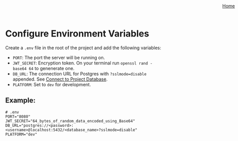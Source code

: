 <div style="position: fixed; top: 10px; right: 10px;">
  <a href="../README.md">Home</a>
</div>

# Configure Environment Variables
Create a `.env` file in the root of the project and add the following variables:

- `PORT`: The port the server will be running on.
- `JWT_SECRET`: Encryption token. On your terminal run `openssl rand -base64 64` to genenerate one.
- `DB_URL`: The connection URL for Postgres with `?sslmode=disable` appended. See [Connect to Project Database](setup-postgres.md#connect-to-project-database).
- `PLATFORM`: Set to `dev` for development.

## Example: 
```
# .env
PORT="8080"
JWT_SECRET="64_bytes_of_random_data_encoded_using_Base64"
DB_URL="postgres://<password>:<username>@localhost:5432/<database_name>?sslmode=disable"
PLATFORM="dev"
```
